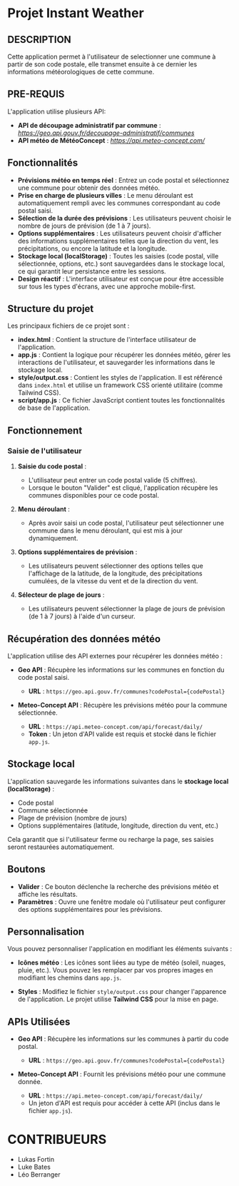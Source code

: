 # Projet Instant Weather

## DESCRIPTION
Cette application permet à l'utilisateur de selectionner une commune à partir de son code postale, elle transmet ensuite à ce dernier les informations météorologiques de cette commune.

## PRE-REQUIS
L'application utilise plusieurs API: 
 - **API de découpage administratif par commune** :
 *https://geo.api.gouv.fr/decoupage-administratif/communes*
 - **API météo de MétéoConcept** :
 *https://api.meteo-concept.com/*

## Fonctionnalités

- **Prévisions météo en temps réel** : Entrez un code postal et sélectionnez une commune pour obtenir des données météo.
- **Prise en charge de plusieurs villes** : Le menu déroulant est automatiquement rempli avec les communes correspondant au code postal saisi.
- **Sélection de la durée des prévisions** : Les utilisateurs peuvent choisir le nombre de jours de prévision (de 1 à 7 jours).
- **Options supplémentaires** : Les utilisateurs peuvent choisir d'afficher des informations supplémentaires telles que la direction du vent, les précipitations, ou encore la latitude et la longitude.
- **Stockage local (localStorage)** : Toutes les saisies (code postal, ville sélectionnée, options, etc.) sont sauvegardées dans le stockage local, ce qui garantit leur persistance entre les sessions.
- **Design réactif** : L'interface utilisateur est conçue pour être accessible sur tous les types d'écrans, avec une approche mobile-first.

## Structure du projet

Les principaux fichiers de ce projet sont :

- **index.html** : Contient la structure de l'interface utilisateur de l'application.
- **app.js** : Contient la logique pour récupérer les données météo, gérer les interactions de l'utilisateur, et sauvegarder les informations dans le stockage local.
- **style/output.css** : Contient les styles de l'application. Il est référencé dans `index.html` et utilise un framework CSS orienté utilitaire (comme Tailwind CSS).
- **script/app.js** : Ce fichier JavaScript contient toutes les fonctionnalités de base de l'application.

## Fonctionnement

### Saisie de l'utilisateur

1. **Saisie du code postal** :
   - L'utilisateur peut entrer un code postal valide (5 chiffres).
   - Lorsque le bouton "Valider" est cliqué, l'application récupère les communes disponibles pour ce code postal.

2. **Menu déroulant** :
   - Après avoir saisi un code postal, l'utilisateur peut sélectionner une commune dans le menu déroulant, qui est mis à jour dynamiquement.

3. **Options supplémentaires de prévision** :
   - Les utilisateurs peuvent sélectionner des options telles que l'affichage de la latitude, de la longitude, des précipitations cumulées, de la vitesse du vent et de la direction du vent.

4. **Sélecteur de plage de jours** :
   - Les utilisateurs peuvent sélectionner la plage de jours de prévision (de 1 à 7 jours) à l'aide d'un curseur.

## Récupération des données météo

L'application utilise des API externes pour récupérer les données météo :

- **Geo API** : Récupère les informations sur les communes en fonction du code postal saisi.
  - **URL** : `https://geo.api.gouv.fr/communes?codePostal={codePostal}`

- **Meteo-Concept API** : Récupère les prévisions météo pour la commune sélectionnée.
  - **URL** : `https://api.meteo-concept.com/api/forecast/daily/`
  - **Token** : Un jeton d'API valide est requis et stocké dans le fichier `app.js`.

## Stockage local

L'application sauvegarde les informations suivantes dans le **stockage local (localStorage)** :

- Code postal
- Commune sélectionnée
- Plage de prévision (nombre de jours)
- Options supplémentaires (latitude, longitude, direction du vent, etc.)

Cela garantit que si l'utilisateur ferme ou recharge la page, ses saisies seront restaurées automatiquement.

## Boutons

- **Valider** : Ce bouton déclenche la recherche des prévisions météo et affiche les résultats.
- **Paramètres** : Ouvre une fenêtre modale où l'utilisateur peut configurer des options supplémentaires pour les prévisions.

## Personnalisation

Vous pouvez personnaliser l'application en modifiant les éléments suivants :

- **Icônes météo** : Les icônes sont liées au type de météo (soleil, nuages, pluie, etc.). Vous pouvez les remplacer par vos propres images en modifiant les chemins dans `app.js`.
  
- **Styles** : Modifiez le fichier `style/output.css` pour changer l'apparence de l'application. Le projet utilise **Tailwind CSS** pour la mise en page.

## APIs Utilisées

- **Geo API** : Récupère les informations sur les communes à partir du code postal.
  - **URL** : `https://geo.api.gouv.fr/communes?codePostal={codePostal}`
  
- **Meteo-Concept API** : Fournit les prévisions météo pour une commune donnée.
  - **URL** : `https://api.meteo-concept.com/api/forecast/daily/`
  - Un jeton d'API est requis pour accéder à cette API (inclus dans le fichier `app.js`).

# CONTRIBUEURS
 - Lukas Fortin
 - Luke Bates
 - Léo Berranger

